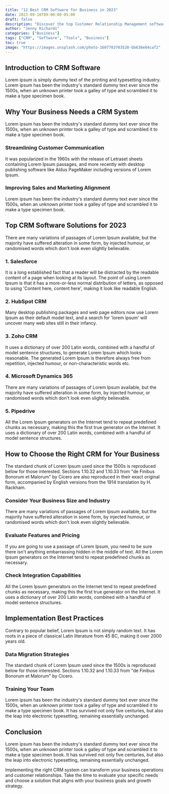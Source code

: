 ```yaml
---
title: "12 Best CRM Software for Business in 2023"
date: 2023-09-10T09:00:00-05:00
draft: false
description: "Discover the top Customer Relationship Management software solutions to streamline your business operations and boost customer satisfaction."
author: "Jenny Richards"
categories: ["Business"]
tags: ["CRM", "Software", "Tools", "Business"]
toc: true
image: "https://images.unsplash.com/photo-1607703703520-bb638e84caf2"
---
```


## Introduction to CRM Software

Lorem ipsum is simply dummy text of the printing and typesetting industry. Lorem ipsum has been the industry's standard dummy text ever since the 1500s, when an unknown printer took a galley of type and scrambled it to make a type specimen book.

## Why Your Business Needs a CRM System

Lorem ipsum has been the industry's standard dummy text ever since the 1500s, when an unknown printer took a galley of type and scrambled it to make a type specimen book.

### Streamlining Customer Communication

It was popularized in the 1960s with the release of Letraset sheets containing Lorem Ipsum passages, and more recently with desktop publishing software like Aldus PageMaker including versions of Lorem Ipsum.

### Improving Sales and Marketing Alignment

Lorem ipsum has been the industry's standard dummy text ever since the 1500s, when an unknown printer took a galley of type and scrambled it to make a type specimen book.

## Top CRM Software Solutions for 2023

There are many variations of passages of Lorem Ipsum available, but the majority have suffered alteration in some form, by injected humour, or randomised words which don't look even slightly believable.

### 1. Salesforce

It is a long established fact that a reader will be distracted by the readable content of a page when looking at its layout. The point of using Lorem Ipsum is that it has a more-or-less normal distribution of letters, as opposed to using 'Content here, content here', making it look like readable English.

### 2. HubSpot CRM

Many desktop publishing packages and web page editors now use Lorem Ipsum as their default model text, and a search for 'lorem ipsum' will uncover many web sites still in their infancy.

### 3. Zoho CRM

It uses a dictionary of over 200 Latin words, combined with a handful of model sentence structures, to generate Lorem Ipsum which looks reasonable. The generated Lorem Ipsum is therefore always free from repetition, injected humour, or non-characteristic words etc.

### 4. Microsoft Dynamics 365

There are many variations of passages of Lorem Ipsum available, but the majority have suffered alteration in some form, by injected humour, or randomised words which don't look even slightly believable.

### 5. Pipedrive

All the Lorem Ipsum generators on the Internet tend to repeat predefined chunks as necessary, making this the first true generator on the Internet. It uses a dictionary of over 200 Latin words, combined with a handful of model sentence structures.

## How to Choose the Right CRM for Your Business

The standard chunk of Lorem Ipsum used since the 1500s is reproduced below for those interested. Sections 1.10.32 and 1.10.33 from "de Finibus Bonorum et Malorum" by Cicero are also reproduced in their exact original form, accompanied by English versions from the 1914 translation by H. Rackham.

### Consider Your Business Size and Industry

There are many variations of passages of Lorem Ipsum available, but the majority have suffered alteration in some form, by injected humour, or randomised words which don't look even slightly believable.

### Evaluate Features and Pricing

If you are going to use a passage of Lorem Ipsum, you need to be sure there isn't anything embarrassing hidden in the middle of text. All the Lorem Ipsum generators on the Internet tend to repeat predefined chunks as necessary.

### Check Integration Capabilities

All the Lorem Ipsum generators on the Internet tend to repeat predefined chunks as necessary, making this the first true generator on the Internet. It uses a dictionary of over 200 Latin words, combined with a handful of model sentence structures.

## Implementation Best Practices

Contrary to popular belief, Lorem Ipsum is not simply random text. It has roots in a piece of classical Latin literature from 45 BC, making it over 2000 years old.

### Data Migration Strategies

The standard chunk of Lorem Ipsum used since the 1500s is reproduced below for those interested. Sections 1.10.32 and 1.10.33 from "de Finibus Bonorum et Malorum" by Cicero.

### Training Your Team

Lorem ipsum has been the industry's standard dummy text ever since the 1500s, when an unknown printer took a galley of type and scrambled it to make a type specimen book. It has survived not only five centuries, but also the leap into electronic typesetting, remaining essentially unchanged.

## Conclusion

Lorem ipsum has been the industry's standard dummy text ever since the 1500s, when an unknown printer took a galley of type and scrambled it to make a type specimen book. It has survived not only five centuries, but also the leap into electronic typesetting, remaining essentially unchanged.

Implementing the right CRM system can transform your business operations and customer relationships. Take the time to evaluate your specific needs and choose a solution that aligns with your business goals and growth strategy.

